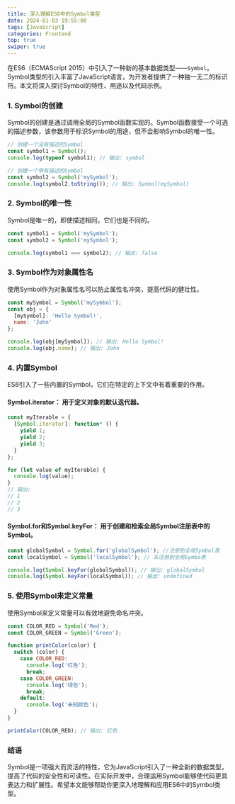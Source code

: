 ```yaml
---
title: 深入理解ES6中的Symbol类型
date: 2024-01-03 19:55:00
tags: [JavaScript]
categories: Frontend
top: true
swiper: true
---
```


在ES6（ECMAScript 2015）中引入了一种新的基本数据类型——`Symbol`。Symbol类型的引入丰富了JavaScript语言，为开发者提供了一种独一无二的标识符。本文将深入探讨Symbol的特性、用途以及代码示例。

### 1. Symbol的创建
Symbol的创建是通过调用全局的Symbol函数实现的。Symbol函数接受一个可选的描述参数，该参数用于标识Symbol的用途，但不会影响Symbol的唯一性。

``` javascript
// 创建一个没有描述的Symbol
const symbol1 = Symbol();
console.log(typeof symbol1); // 输出: symbol

// 创建一个带有描述的Symbol
const symbol2 = Symbol('mySymbol');
console.log(symbol2.toString()); // 输出: Symbol(mySymbol)

```

### 2. Symbol的唯一性
Symbol是唯一的，即使描述相同，它们也是不同的。

``` javascript
const symbol1 = Symbol('mySymbol');
const symbol2 = Symbol('mySymbol');

console.log(symbol1 === symbol2); // 输出: false

```

### 3. Symbol作为对象属性名
使用Symbol作为对象属性名可以防止属性名冲突，提高代码的健壮性。

``` javascript
const mySymbol = Symbol('mySymbol');
const obj = {
  [mySymbol]: 'Hello Symbol!',
  name: 'John'
};

console.log(obj[mySymbol]); // 输出: Hello Symbol!
console.log(obj.name); // 输出: John

```

### 4. 内置Symbol
ES6引入了一些内置的Symbol，它们在特定的上下文中有着重要的作用。

#### Symbol.iterator： 用于定义对象的默认迭代器。

``` javascript 
const myIterable = {
  [Symbol.iterator]: function* () {
    yield 1;
    yield 2;
    yield 3;
  }
};

for (let value of myIterable) {
  console.log(value);
}
// 输出:
// 1
// 2
// 3

```

#### Symbol.for和Symbol.keyFor： 用于创建和检索全局Symbol注册表中的Symbol。

``` javascript
const globalSymbol = Symbol.for('globalSymbol'); //注册到全局Symbol表
const localSymbol = Symbol('localSymbol'); // 未注册到全局Symbo表

console.log(Symbol.keyFor(globalSymbol)); // 输出: globalSymbol
console.log(Symbol.keyFor(localSymbol)); // 输出: undefined

```

### 5. 使用Symbol来定义常量
使用Symbol来定义常量可以有效地避免命名冲突。

``` javascript 
const COLOR_RED = Symbol('Red');
const COLOR_GREEN = Symbol('Green');

function printColor(color) {
  switch (color) {
    case COLOR_RED:
      console.log('红色');
      break;
    case COLOR_GREEN:
      console.log('绿色');
      break;
    default:
      console.log('未知颜色');
  }
}

printColor(COLOR_RED); // 输出: 红色

```

### 结语
Symbol是一项强大而灵活的特性，它为JavaScript引入了一种全新的数据类型，提高了代码的安全性和可读性。在实际开发中，合理运用Symbol能够使代码更具表达力和扩展性。希望本文能够帮助你更深入地理解和应用ES6中的Symbol类型。